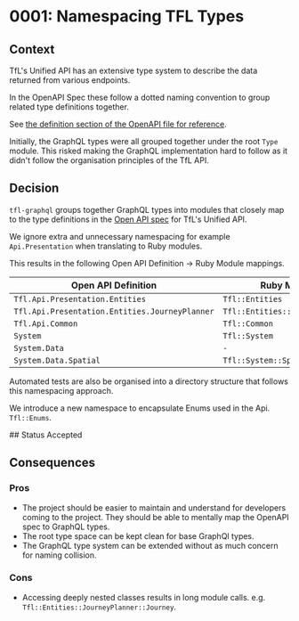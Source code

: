 # 0001: Namespacing TFL Types

## Context

TfL's Unified API has an extensive type system to describe the data returned from various endpoints.

In the OpenAPI Spec these follow a dotted naming convention to group related type definitions together.

See [the definition section of the OpenAPI file for reference](https://api.tfl.gov.uk/swagger/docs/v1).

Initially, the GraphQL types were all grouped together under the root `Type` module. This risked making the GraphQL implementation hard to follow as it didn't follow the organisation principles of the TfL API.

## Decision

`tfl-graphql` groups together GraphQL types into modules that closely map to the type definitions in the [Open API spec](https://api.tfl.gov.uk/swagger/docs/v1) for TfL's Unified API.

We ignore extra and unnecessary namespacing for example `Api.Presentation` when translating to Ruby modules.

This results in the following Open API Definition -> Ruby Module mappings.

| Open API Definition                            | Ruby Module                     |
| ---------------------------------------------- | ------------------------------- |
| `Tfl.Api.Presentation.Entities`                | `Tfl::Entities`                 |
| `Tfl.Api.Presentation.Entities.JourneyPlanner` | `Tfl::Entities::JourneyPlanner` |
| `Tfl.Api.Common`                               | `Tfl::Common`                   |
| `System`                                       | `Tfl::System`                   |
| `System.Data`                                  | `-`                             |
| `System.Data.Spatial`                          | `Tfl::System::Spatial`          |

Automated tests are also be organised into a directory structure that follows this namespacing approach.

We introduce a new namespace to encapsulate Enums used in the Api. `Tfl::Enums`.

## Status
Accepted

## Consequences

### Pros

- The project should be easier to maintain and understand for developers coming to the project. They should be able to mentally map the OpenAPI spec to GraphQL types.
- The root type space can be kept clean for base GraphQl types.
- The GraphQL type system can be extended without as much concern for naming collision.

### Cons

- Accessing deeply nested classes results in long module calls. e.g. `Tfl::Entities::JourneyPlanner::Journey`.
